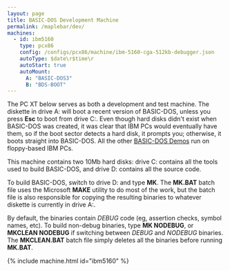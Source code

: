 ```yaml
---
layout: page
title: BASIC-DOS Development Machine
permalink: /maplebar/dev/
machines:
  - id: ibm5160
    type: pcx86
    config: /configs/pcx86/machine/ibm-5160-cga-512kb-debugger.json
    autoType: $date\r$time\r
    autoStart: true
    autoMount:
      A: "BASIC-DOS3"
      B: "BDS-BOOT"
---
```


The PC XT below serves as both a development and test machine.  The diskette
in drive A: will boot a recent version of BASIC-DOS, unless you press **Esc**
to boot from drive C:.  Even though hard disks didn't exist when BASIC-DOS was
created, it was clear that IBM PCs would eventually have them, so if the
boot sector detects a hard disk, it prompts you; otherwise, it boots straight
into BASIC-DOS.  All the other [BASIC-DOS Demos](../) run on floppy-based IBM
PCs.

This machine contains two 10Mb hard disks: drive C: contains all the tools used
to build BASIC-DOS, and drive D: contains all the source code.

To build BASIC-DOS, switch to drive D: and type **MK**. The **MK.BAT** batch
file uses the Microsoft **MAKE** utility to do most of the work, but the batch
file is also responsible for copying the resulting binaries to whatever diskette
is currently in drive A:.

By default, the binaries contain *DEBUG* code (eg, assertion checks,
symbol names, etc).  To build non-debug binaries, type **MK NODEBUG**, or
**MKCLEAN NODEBUG** if switching between *DEBUG* and *NODEBUG* binaries.
The **MKCLEAN.BAT** batch file simply deletes all the binaries before running
**MK.BAT**.

{% include machine.html id="ibm5160" %}
